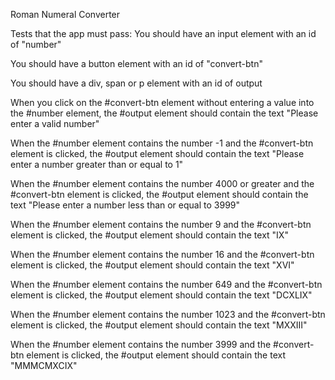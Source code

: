 Roman Numeral Converter

Tests that the app must pass:
You should have an input element with an id of "number"

You should have a button element with an id of "convert-btn"

You should have a div, span or p element with an id of output

When you click on the #convert-btn element without entering a value into the #number element, the #output element should contain the text "Please enter a valid number"

When the #number element contains the number -1 and the #convert-btn element is clicked, the #output element should contain the text "Please enter a number greater than or equal to 1"

When the #number element contains the number 4000 or greater and the #convert-btn element is clicked, the #output element should contain the text "Please enter a number less than or equal to 3999"

When the #number element contains the number 9 and the #convert-btn element is clicked, the #output element should contain the text "IX"

When the #number element contains the number 16 and the #convert-btn element is clicked, the #output element should contain the text "XVI"

When the #number element contains the number 649 and the #convert-btn element is clicked, the #output element should contain the text "DCXLIX"

When the #number element contains the number 1023 and the #convert-btn element is clicked, the #output element should contain the text "MXXIII"

When the #number element contains the number 3999 and the #convert-btn element is clicked, the #output element should contain the text "MMMCMXCIX"
